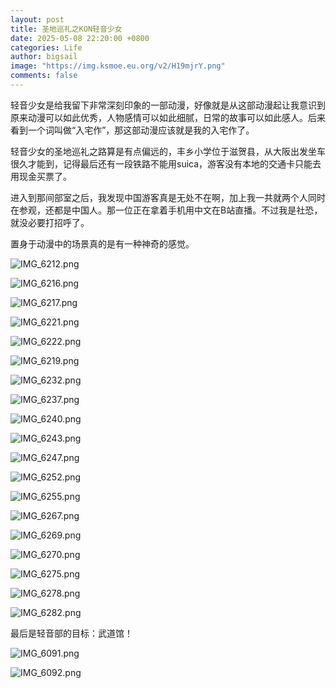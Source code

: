 ```yaml
---
layout: post
title: 圣地巡礼之KON轻音少女
date: 2025-05-08 22:20:00 +0800
categories: Life
author: bigsail
image: "https://img.ksmoe.eu.org/v2/H19mjrY.png"
comments: false
---
```

轻音少女是给我留下非常深刻印象的一部动漫，好像就是从这部动漫起让我意识到原来动漫可以如此优秀，人物感情可以如此细腻，日常的故事可以如此感人。后来看到一个词叫做“入宅作”，那这部动漫应该就是我的入宅作了。

轻音少女的圣地巡礼之路算是有点偏远的，丰乡小学位于滋贺县，从大阪出发坐车很久才能到，记得最后还有一段铁路不能用suica，游客没有本地的交通卡只能去用现金买票了。

进入到那间部室之后，我发现中国游客真是无处不在啊，加上我一共就两个人同时在参观，还都是中国人。那一位正在拿着手机用中文在B站直播。不过我是社恐，就没必要打招呼了。

置身于动漫中的场景真的是有一种神奇的感觉。

![IMG_6212.png](https://img.ksmoe.eu.org/v2/hY5BLDA.png)

![IMG_6216.png](https://img.ksmoe.eu.org/v2/aSTPlWv.png)

![IMG_6217.png](https://img.ksmoe.eu.org/v2/IxlSXwL.png)

![IMG_6221.png](https://img.ksmoe.eu.org/v2/DUxoTYQ.png)

![IMG_6222.png](https://img.ksmoe.eu.org/v2/voCfJre.png)

![IMG_6219.png](https://img.ksmoe.eu.org/v2/ERYgSA3.png)

![IMG_6232.png](https://img.ksmoe.eu.org/v2/hWEupCB.png)

![IMG_6237.png](https://img.ksmoe.eu.org/v2/3RCCUag.png)

![IMG_6240.png](https://img.ksmoe.eu.org/v2/AlAjHF8.png)

![IMG_6243.png](https://img.ksmoe.eu.org/v2/KCYTFm2.png)

![IMG_6247.png](https://img.ksmoe.eu.org/v2/Hclhvdk.png)

![IMG_6252.png](https://img.ksmoe.eu.org/v2/Zf8NNRy.png)

![IMG_6255.png](https://img.ksmoe.eu.org/v2/ncXKltp.png)

![IMG_6267.png](https://img.ksmoe.eu.org/v2/u1gtJQ6.png)

![IMG_6269.png](https://img.ksmoe.eu.org/v2/Z9v6Z1h.png)

![IMG_6270.png](https://img.ksmoe.eu.org/v2/7tHY8aP.png)

![IMG_6275.png](https://img.ksmoe.eu.org/v2/JGFE6Z5.png)

![IMG_6278.png](https://img.ksmoe.eu.org/v2/Uob3JhX.png)

![IMG_6282.png](https://img.ksmoe.eu.org/v2/r8OJMfv.png)

最后是轻音部的目标：武道馆！

![IMG_6091.png](https://img.ksmoe.eu.org/v2/R9fowzu.png)

![IMG_6092.png](https://img.ksmoe.eu.org/v2/P1GJdeg.png)
